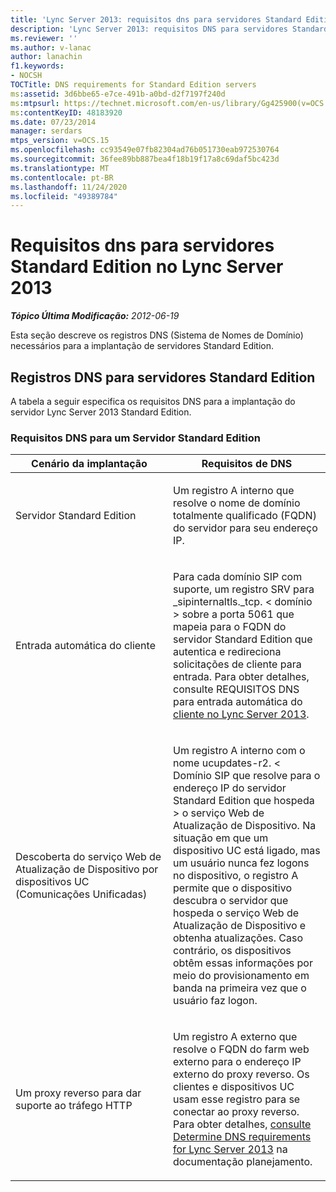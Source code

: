 ```yaml
---
title: 'Lync Server 2013: requisitos dns para servidores Standard Edition'
description: 'Lync Server 2013: requisitos DNS para servidores Standard Edition.'
ms.reviewer: ''
ms.author: v-lanac
author: lanachin
f1.keywords:
- NOCSH
TOCTitle: DNS requirements for Standard Edition servers
ms:assetid: 3d6bbe65-e7ce-491b-a0bd-d2f7197f240d
ms:mtpsurl: https://technet.microsoft.com/en-us/library/Gg425900(v=OCS.15)
ms:contentKeyID: 48183920
ms.date: 07/23/2014
manager: serdars
mtps_version: v=OCS.15
ms.openlocfilehash: cc93549e07fb82304ad76b051730eab972530764
ms.sourcegitcommit: 36fee89bb887bea4f18b19f17a8c69daf5bc423d
ms.translationtype: MT
ms.contentlocale: pt-BR
ms.lasthandoff: 11/24/2020
ms.locfileid: "49389784"
---
```

# <a name="dns-requirements-for-standard-edition-servers-in-lync-server-2013"></a>Requisitos dns para servidores Standard Edition no Lync Server 2013

<div data-xmlns="http://www.w3.org/1999/xhtml">

<div class="topic" data-xmlns="http://www.w3.org/1999/xhtml" data-msxsl="urn:schemas-microsoft-com:xslt" data-cs="https://msdn.microsoft.com/">

<div data-asp="https://msdn2.microsoft.com/asp">



</div>

<div id="mainSection">

<div id="mainBody">

<span> </span>

_**Tópico Última Modificação:** 2012-06-19_

Esta seção descreve os registros DNS (Sistema de Nomes de Domínio) necessários para a implantação de servidores Standard Edition.

<div>

## <a name="dns-records-for-standard-edition-servers"></a>Registros DNS para servidores Standard Edition

A tabela a seguir especifica os requisitos DNS para a implantação do servidor Lync Server 2013 Standard Edition.

### <a name="dns-requirements-for-a-standard-edition-server"></a>Requisitos DNS para um Servidor Standard Edition

<table>
<colgroup>
<col style="width: 50%" />
<col style="width: 50%" />
</colgroup>
<thead>
<tr class="header">
<th>Cenário da implantação</th>
<th>Requisitos de DNS</th>
</tr>
</thead>
<tbody>
<tr class="odd">
<td><p>Servidor Standard Edition</p></td>
<td><p>Um registro A interno que resolve o nome de domínio totalmente qualificado (FQDN) do servidor para seu endereço IP.</p></td>
</tr>
<tr class="even">
<td><p>Entrada automática do cliente</p></td>
<td><p>Para cada domínio SIP com suporte, um registro SRV para _sipinternaltls._tcp. &lt; domínio &gt; sobre a porta 5061 que mapeia para o FQDN do servidor Standard Edition que autentica e redireciona solicitações de cliente para entrada. Para obter detalhes, consulte REQUISITOS DNS para entrada automática do <a href="lync-server-2013-dns-requirements-for-automatic-client-sign-in.md">cliente no Lync Server 2013</a>.</p></td>
</tr>
<tr class="odd">
<td><p>Descoberta do serviço Web de Atualização de Dispositivo por dispositivos UC (Comunicações Unificadas)</p></td>
<td><p>Um registro A interno com o nome ucupdates-r2. &lt; Domínio SIP que resolve para o endereço IP do servidor Standard Edition que hospeda &gt; o serviço Web de Atualização de Dispositivo. Na situação em que um dispositivo UC está ligado, mas um usuário nunca fez logons no dispositivo, o registro A permite que o dispositivo descubra o servidor que hospeda o serviço Web de Atualização de Dispositivo e obtenha atualizações. Caso contrário, os dispositivos obtêm essas informações por meio do provisionamento em banda na primeira vez que o usuário faz logon.</p></td>
</tr>
<tr class="even">
<td><p>Um proxy reverso para dar suporte ao tráfego HTTP</p></td>
<td><p>Um registro A externo que resolve o FQDN do farm web externo para o endereço IP externo do proxy reverso. Os clientes e dispositivos UC usam esse registro para se conectar ao proxy reverso. Para obter detalhes, <a href="lync-server-2013-determine-dns-requirements.md">consulte Determine DNS requirements for Lync Server 2013</a> na documentação planejamento.</p></td>
</tr>
</tbody>
</table>


</div>

</div>

<span> </span>

</div>

</div>

</div>

